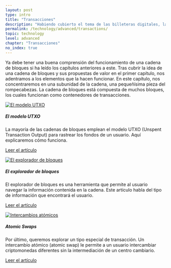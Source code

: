```yaml
---
layout: post
type: intro
title: "Transacciones"
description: "Habiendo cubierto el tema de las billeteras digitales, las interfaces que crean transacciones, nos acercaremos a la naturaleza de las transacciones y cómo funcionan."
permalink: /technology/advanced/transactions/
topic: technology
level: advanced
chapter: "Transacciones"
no_index: true
---
```


Ya debe tener una buena comprensión del funcionamiento de una cadena de bloques si ha leído los capítulos anteriores a este. Tras cubrir la idea de una cadena de bloques y sus propuestas de valor en el primer capítulo, nos adentramos a los elementos que la hacen funcionar. En este capítulo, nos concentraremos en una subunidad de la cadena, una pequeñísima pieza del rompecabezas. La cadena de bloques está compuesta de muchos bloques, los cuales funcionan como contenedores de transacciones.

<div class="row mt-5">
    <div class="col-md-3">
        <a href="{{ site.baseurl }}{% post_url /technology/advanced/2021-04-02-the-utxo-model %}">
            <img src="/assets/post_files/technology/advanced/4.0-transactions/utxo.svg" alt="El modelo UTXO" />
        </a>
    </div>
    <div class="col-md-9">
        <h5 class="intro-article-title">El modelo UTXO</h5>
        <p class="mb-1">
            La mayoría de las cadenas de bloques emplean el modelo UTXO (Unspent Transaction Output) para rastrear los fondos de un usuario. Aquí explicaremos cómo funciona.
        </p>
        <p class="mb-0">
            <a class="font-weight-bold" href="{{ site.baseurl }}{% post_url /technology/advanced/2021-04-02-the-utxo-model %}">Leer el artículo</a>
        </p>
    </div>
</div>

<div class="row mt-5">
    <div class="col-md-3">
        <a href="{{ site.baseurl }}{% post_url /technology/advanced/2021-04-03-block-explorer-continued %}">
            <img src="/assets/post_files/technology/advanced/4.0-transactions/block_explorer.svg" alt="El explorador de bloques" />
        </a>
    </div>
    <div class="col-md-9">
        <h5 class="intro-article-title">El explorador de bloques</h5>
        <p class="mb-1">
            El explorador de bloques es una herramienta que permite al usuario navegar la información contenida en la cadena. Este artículo habla del tipo de información que encontrará el usuario.
        </p>
        <p class="mb-0">
            <a class="font-weight-bold" href="{{ site.baseurl }}{% post_url /technology/advanced/2021-04-03-block-explorer-continued %}">Leer el artículo</a>
        </p>
    </div>
</div>

<div class="row mt-5">
    <div class="col-md-3">
        <a href="{{ site.baseurl }}{% post_url /technology/advanced/2021-04-04-atomic-swaps %}">
            <img src="/assets/post_files/technology/advanced/4.0-transactions/atomic_swaps.svg" alt="Intercambios atómicos" />
        </a>
    </div>
    <div class="col-md-9">
        <h5 class="intro-article-title">Atomic Swaps</h5>
        <p class="mb-1">
            Por último, queremos explorar un tipo especial de transacción. Un intercambio atómico (atomic swap) le permite a un usuario intercambiar criptomonedas diferentes sin la intermediación de un centro cambiario.
        </p>
        <p class="mb-0">
            <a class="font-weight-bold" href="{{ site.baseurl }}{% post_url /technology/advanced/2021-04-04-atomic-swaps %}">Leer el artículo</a>
        </p>
    </div>
</div>
